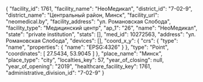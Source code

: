 {
    "facility_id": 1761,
    "facility_name": "НеоМедикал",
    "district_id": "7-02-9",
    "district_name": "Центральный район, Минск",
    "facility_url": "neomedical.by",
    "facility_address": "ул. Романовская Слобода",
    "facility_type": "Медицинский центр",
    "ap_1": "26",
    "name": "НеоМедикал",
    "state": "private institution",
    "stats": [],
    "med_id": 10272563,
    "address": "ул. Романовская Слобода",
    "devices": [],
    "coord_x_y": {
        "crs": {
            "type": "name",
            "properties": {
                "name": "EPSG:4326"
            }
        },
        "type": "Point",
        "coordinates": [
            27.5434,
            53.9045
        ]
    },
    "place_name": "Минск",
    "place_type": "city",
    "localties_key": 57,
    "year_of_closing": null,
    "year_of_opening": "2019",
    "healthcare_facility_key": 1761,
    "administrative_division_id": "7-02-9"
}